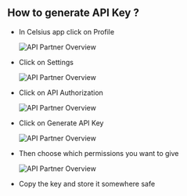 ## How to generate API Key ?

- In Celsius app click on Profile 

    ![API Partner Overview](/assets/images/profile.png)
- Click on Settings

    ![API Partner Overview](/assets/images/settings.png)
- Click on API Authorization

    ![API Partner Overview](/assets/images/generateKey.png)
- Click on Generate API Key

    ![API Partner Overview](/assets/images/choosePermissions.png)
- Then choose which permissions you want to give 

    ![API Partner Overview](/assets/images/successfully.png)
- Copy the key and store it somewhere safe


